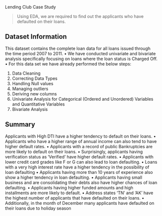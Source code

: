 Lending Club Case Study
> Using EDA, we are required to find out the applicants who have defaulted on their loans.


## Dataset Information
This dataset contains the complete loan data for all loans issued through the time period 2007 to 2011.
 • We have conducted univariate and bivariate analysis specifically focusing on loans where the loan status 
   is Charged Off.
 • For this data set we have already performed the below steps:
 1. Data Cleaning
 2. Correcting Data Types
 3. Handling Null values
 4. Managing outliers
 5. Deriving new columns 
 6. Univariate Analysis for Categorical (Ordered and Unordered) Variables and Quantitative Variables
 7. Bivariate Analysis



## Summary
 Applicants with High DTI have a higher tendency to default on their loans.
 • Applicants who have a higher range of annual income can also tend to have higher default rates.
 • Applicants with a record of public Bankruptcies are more likely to default on their loans.
 • Surprisingly, applicants having verification status as ‘Verified’ have higher default rates.
 • Applicants with lower credit card grades like F or G can also lead to loan defaulting.
 • Loans with a very high interest rate have a higher tendency in the possibility of loan defaulting
 • Applicants having more than 10 years of experience also show a higher tendency in loan defaulting.
 • Applicants having small business and are consolidating their debts also have higher chances of loan defaulting.
 • Applicants having higher funded amounts and high installments are more likely to default.
 • Address states ‘TN’ and ‘AK’ have the highest number of applicants that have defaulted on their loans.
 • Additionally, in the month of December many applicants have defaulted on their loans due to holiday season





<!-- Optional -->
<!-- ## License -->
<!-- This project is open source and available under the [... License](). -->

<!-- You don't have to include all sections - just the one's relevant to your project -->
